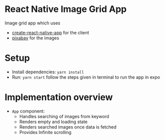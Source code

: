 # React Native Image Grid App

Image grid app which uses 
- [create-react-native-app](https://github.com/react-community/create-react-native-app.git) for the client 
- [pixabay](https://pixabay.com/api/docs/#api_search_images) for the images

# Setup

- Install dependencies: `yarn install`
- Run: `yarn start` follow the steps given in terminal to run the app in expo

# Implementation overview

- `App` component: 
  - Handles searching of images from keyword
  - Renders empty and loading state
  - Renders searched images once data is fetched
  - Provides Infinite scrolling